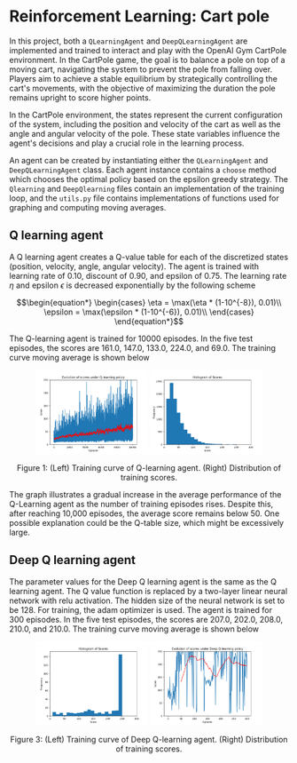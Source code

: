 # Reinforcement Learning: Cart pole

In this project, both a `QLearningAgent` and `DeepQLearningAgent` are implemented and trained to interact and play with the OpenAI Gym CartPole environment. In the CartPole game, the goal is to balance a pole on top of a moving cart, navigating the system to prevent the pole from falling over. Players aim to achieve a stable equilibrium by strategically controlling the cart's movements, with the objective of maximizing the duration the pole remains upright to score higher points.

In the CartPole environment, the states represent the current configuration of the system, including the position and velocity of the cart as well as the angle and angular velocity of the pole. These state variables influence the agent's decisions and play a crucial role in the learning process.

An agent can be created by instantiating either the `QLearningAgent` and `DeepQLearningAgent` class. Each agent instance contains a `choose` method which chooses the optimal policy based on the epsilon greedy strategy. The `Qlearning` and `DeepQlearning` files contain an implementation of the training loop, and the `utils.py` file contains implementations of functions used for graphing and computing moving averages.

## Q learning agent

A Q learning agent creates a Q-value table for each of the discretized states (position, velocity, angle, angular velocity). The agent is trained with learning rate of $0.10$, discount of $0.90$, and epsilon of $0.75$. The learning rate $\eta$ and epsilon $\epsilon$ is decreased exponentially by the following scheme

```math
\begin{equation*}
  \begin{cases}
    \eta = \max(\eta * (1-10^{-8}), 0.01)\\
    \epsilon = \max(\epsilon * (1-10^{-6}), 0.01)\\
  \end{cases}
\end{equation*}
```
The Q-learning agent is trained for 10000 episodes. In the five test episodes, the scores are 161.0, 147.0, 133.0, 224.0, and 69.0. The training curve moving average is shown below

<div align="center">
  <img src="Graphics/QL_plot.png" width="40% style="margin-right: 50px;" />
  <img src="Graphics/QL_hist.png" width="40%" />
</div>

<p align="center">
  Figure 1: (Left) Training curve of Q-learning agent. (Right) Distribution of training scores.
</p>

The graph illustrates a gradual increase in the average performance of the Q-Learning agent as the number of training episodes rises. Despite this, after reaching 10,000 episodes, the average score remains below 50. One possible explanation could be the Q-table size, which might be excessively large.

## Deep Q learning agent

The parameter values for the Deep Q learning agent is the same as the Q learning agent. The Q value function is replaced by a two-layer linear neural network with relu activation. The hidden size of the neural network is set to be 128. For training, the adam optimizer is used. The agent is trained for 300 episodes. In the five test episodes, the scores are 207.0, 202.0, 208.0, 210.0, and 210.0. The training curve moving average is shown below

<div align="center">
  <img src="Graphics/DQL_plot.png" width="40% style="margin-right: 50px;" />
  <img src="Graphics/DQL_hist.png" width="40%" />
</div>

<p align="center">
  Figure 3: (Left) Training curve of Deep Q-learning agent. (Right) Distribution of training scores.
</p>



